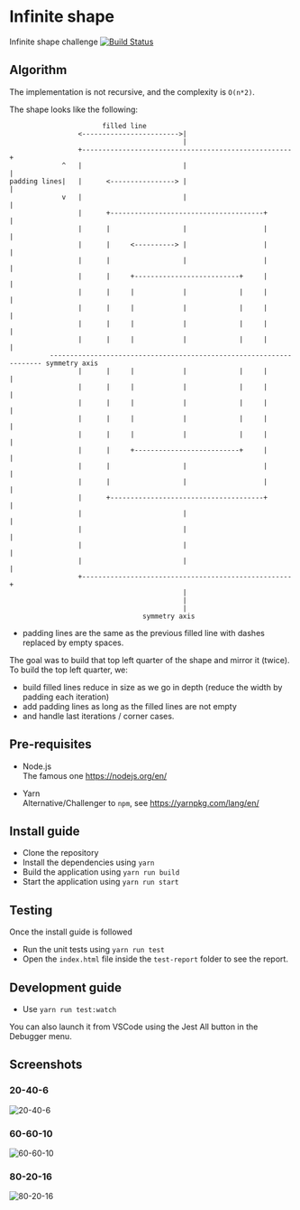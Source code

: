 # Infinite shape
Infinite shape challenge [![Build Status](https://travis-ci.com/amtb/infinite-shape.svg?token=UgWdXE2QTs8W785ye8Et&branch=master)](https://travis-ci.com/amtb/infinite-shape)

## Algorithm
The implementation is not recursive, and the complexity is `O(n*2)`.

The shape looks like the following:

```
                       filled line
                 <------------------------>|
                                           |
                 +----------------------------------------------------+
             ^   |                         |                          |
padding lines|   |      <----------------> |                          |
             v   |                         |                          |
                 |      +--------------------------------------+      |
                 |      |                  |                   |      |
                 |      |     <----------> |                   |      |
                 |      |                  |                   |      |
                 |      |     +--------------------------+     |      |
                 |      |     |            |             |     |      |
                 |      |     |            |             |     |      |
                 |      |     |            |             |     |      |
                 |      |     |            |             |     |      |
          -------------------------------------------------------------------- symmetry axis
                 |      |     |            |             |     |      |
                 |      |     |            |             |     |      |
                 |      |     |            |             |     |      |
                 |      |     |            |             |     |      |
                 |      |     |            |             |     |      |
                 |      |     +--------------------------+     |      |
                 |      |                  |                   |      |
                 |      |                  |                   |      |
                 |      +--------------------------------------+      |
                 |                         |                          |
                 |                         |                          |
                 |                         |                          |
                 |                         |                          |
                 +----------------------------------------------------+
                                           |
                                           |
                                           |
                                 symmetry axis

```

- padding lines are the same as the previous filled line with dashes replaced by empty spaces.

The goal was to build that top left quarter of the shape and mirror it (twice).
To build the top left quarter, we:
- build filled lines reduce in size as we go in depth (reduce the width by padding each iteration)
- add padding lines as long as the filled lines are not empty
- and handle last iterations / corner cases.

## Pre-requisites
- Node.js <br/>
The famous one https://nodejs.org/en/

- Yarn <br/>
Alternative/Challenger to `npm`, see https://yarnpkg.com/lang/en/

## Install guide
- Clone the repository
- Install the dependencies using `yarn`
- Build the application using `yarn run build`
- Start the application using `yarn run start`

## Testing
Once the install guide is followed
- Run the unit tests using `yarn run test`
- Open the `index.html` file inside the `test-report` folder to see the report.

## Development guide
- Use `yarn run test:watch`

You can also launch it from VSCode using the Jest All button in the Debugger menu.

## Screenshots
### 20-40-6
![20-40-6](./screenshots/20-40-6.PNG)

### 60-60-10
![60-60-10](./screenshots/60-60-10.PNG)

### 80-20-16
![80-20-16](./screenshots/80-20-16.PNG)



